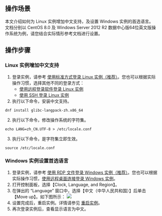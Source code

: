 ## 操作场景
本文介绍如何为 Linux 实例增加中文支持，及设置 Windows 实例的首选语言。文档分别以 CentOS 8.0 及 Windows Server 2012 R2 数据中心版64位英文版操作系统为例，请您结合实际情形参考文档进行设置。

## 操作步骤

### Linux 实例增加中文支持
1. 登录实例，请参考 [使用标准方式登录 Linux 实例（推荐）](https://cloud.tencent.com/document/product/213/5436)。您也可以根据实际操作习惯，选择其他不同的登录方式：
	- [使用远程登录软件登录 Linux 实例](https://cloud.tencent.com/document/product/213/35699)
	- [使用 SSH 登录 Linux 实例](https://cloud.tencent.com/document/product/213/35700)
1. 执行以下命令，安装中文支持。
```
dnf install glibc-langpack-zh.x86_64
```
2. 执行以下命令，修改操作系统的字符集。
```
echo LANG=zh_CN.UTF-8 > /etc/locale.conf 
```
3. 执行以下命令，是字符集立即生效。
```
source /etc/locale.conf
```

### Windows 实例设置首选语言
1. 登录实例，请参考 [使用 RDP 文件登录 Windows 实例（推荐）](https://cloud.tencent.com/document/product/213/5435)。您也可以根据实际操作习惯，[使用远程桌面连接登录 Windows 实例](https://cloud.tencent.com/document/product/213/35703)。
2. 打开控制面板，选择【Clock, Language, and Region】。
3. 在弹出的 “Language” 窗口中，选择【中文（中华人民共和国）】后单击【Move up】。如下图所示：
![](https://main.qcloudimg.com/raw/f5a3f908c154be9a5f4ccdb03c0500d2.png)
4. 设置完成后，重启实例。详情请参见 [重启实例](https://cloud.tencent.com/document/product/213/4928)。
5. 再次登录实例后，查看显示语言为中文。

